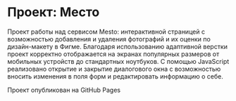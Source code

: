 # Проект: Место

Проект работы над сервисом Mesto: интерактивной страницей с возможностью добавления и удаления фотографий и их оценки по дизайн-макету в Фигме. 
Благодаря использованию адаптивной верстки проект корректно отображается на экранах популярных размеров от мобильных устройств до стандартных ноутбуков.
С помощью JavaScript реализовано открытие и закрытие диалогового окна с возможностью вносить изменения в поля форм и редактировать информацию о себе.


Проект опубликован на GitHub Pages